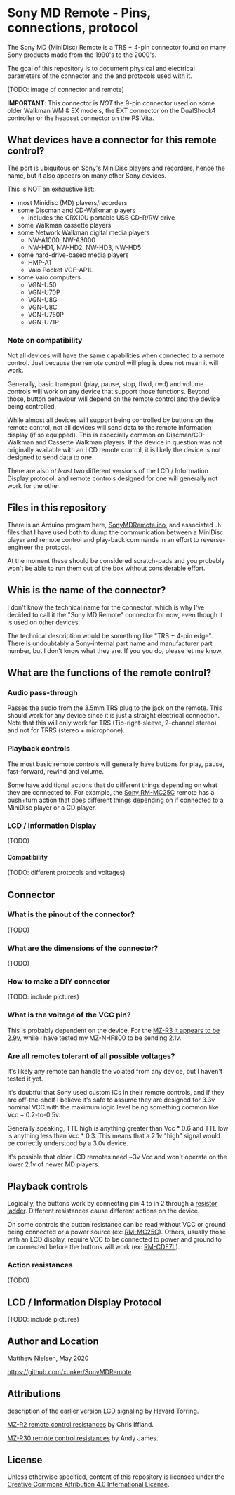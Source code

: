 # Sony MD Remote - Pins, connections, protocol

The Sony MD (MiniDisc) Remote is a TRS + 4-pin connector found on many Sony
products made from the 1990's to the 2000's.

The goal of this repository is to document physical and electrical
parameters of the connector and the and protocols used with it.

(TODO: image of connector and remote)

**IMPORTANT**: This connector is *NOT* the 9-pin connector used on some older
Walkman WM & EX models, the EXT connector on the DualShock4 controller or
the headset connector on the PS Vita.

## What devices have a connector for this remote control?

The port is ubiquitous on Sony's MiniDisc players and recorders, hence the name,
but it also appears on many other Sony devices.

This is NOT an exhaustive list:

* most Minidisc (MD) players/recorders
* some Discman and CD-Walkman players
  - includes the CRX10U portable USB CD-R/RW drive
* some Walkman cassette players
* some Network Walkman digital media players
  - NW-A1000, NW-A3000
  - NW-HD1, NW-HD2, NW-HD3, NW-HD5
* some hard-drive-based media players
  - HMP-A1
  - Vaio Pocket VGF-AP1L
* some Vaio computers
  - VGN-U50
  - VGN-U70P
  - VGN-U8G
  - VGN-U8C
  - VGN-U750P
  - VGN-U71P

### Note on compatibility

Not all devices will have the same capabilities when connected to a
remote control. Just because the remote control will plug is does not mean it
will work.

Generally, basic transport (play, pause, stop, ffwd, rwd) and volume controls
will work on any device that support those functions. Beyond those, button
behaviour will depend on the remote control and the device being controlled.

While almost all devices will support being controlled by buttons on the remote
control, not all devices will send data to the remote information display (if so
equipped). This is especially common on Discman/CD-Walkman and Cassette Walkman
players. If the device in question was not originally available with an LCD
remote control, it is likely the device is not designed to send data to one.

There are also *at least* two different versions of the LCD / Information
Display protocol, and remote controls designed for one will generally not work
for the other.

## Files in this repository

There is an Arduino program here, [SonyMDRemote.ino](SonyMDRemote.ino), and associated `.h` files
that I have used both to dump the communication between a MiniDisc player and
remote control and play-back commands in an effort to reverse-engineer the
protocol.

At the moment these should be considered scratch-pads and you probably won't
be able to run them out of the box without considerable effort.

## Whis is the name of the connector?

I don't know the technical name for the connector, which is why I've decided
to call it the "Sony MD Remote" connector for now, even though it is used on
other devices.

The technical description would be something like "TRS + 4-pin edge". There is
undoubtably a Sony-internal part name and manufacturer part number, but I don't
know what they are. If you you do, please let me know.

## What are the functions of the remote control?

### Audio pass-through

Passes the audio from the 3.5mm TRS plug to the jack on the remote. This should
work for any device since it is just a straight electrical connection. Note that
this will only work for TRS (Tip-right-sleeve, 2-channel stereo), and not for
TRRS (stereo + microphone).

### Playback controls

The most basic remote controls will generally have buttons for play, pause,
fast-forward, rewind and volume.

Some have additional actions that do different things depending on what they are
connected to. For example, the [Sony RM-MC25C](Sony+RM-MC25C+remote.md) remote
has a push+turn action that does different things depending on if connected to
a MiniDisc player or a CD player.

### LCD / Information Display

(TODO)

#### Compatibility

(TODO: different protocols and voltages)

## Connector

### What is the pinout of the connector?

(TODO)

### What are the dimensions of the connector?

(TODO)

### How to make a DIY connector

(TODO: include pictures)

### What is the voltage of the VCC pin?

This is probably dependent on the device. For the [MZ-R3 it appears to be 2.9v](https://web.archive.org/web/20090217092709/http://home.no.net/~htoerrin/md_if/md_spek.htm),
while I have tested my MZ-NHF800 to be sending 2.1v.

### Are all remotes tolerant of all possible voltages?

It's likely any remote can handle the volated from any device, but I haven't
tested it yet.

It's doubtful that Sony used custom ICs in their remote controls, and if they
are off-the-shelf I believe it's safe to assume they are designed for 3.3v
nominal VCC with the maximum logic level being something common like
Vcc + 0.2-to-0.5v.

Generally speaking, TTL high is anything greater than Vcc * 0.6 and TTL low is
anything less than Vcc * 0.3. This means that a 2.1v "high" signal would be
correctly understood by a 3.0v device.

It's possible that older LCD remotes need ~3v Vcc and won't operate on the
lower 2.1v of newer MD players.

## Playback controls

Logically, the buttons work by connecting pin 4 to in 2 through a [resistor ladder](https://en.wikipedia.org/wiki/Resistor_ladder).
Different resistances cause different actions on the device.

On some controls the button resistance can be read without VCC or ground being
connected or a power source (ex: [RM-MC25C](./Sony+RM-MC25C+remote.md)).
Others, usually those with an LCD display, require VCC to be connected to power
and ground to be connected before the buttons will work (ex: [RM-CDF7L](./Sony+RM-CDF7L+remote.md)).

###  Action resistances

(TODO)

## LCD / Information Display Protocol

(TODO: include pictures)

## Author and Location

Matthew Nielsen, May 2020

https://github.com/xunker/SonyMDRemote

## Attributions

[description of the earlier version LCD signaling](https://web.archive.org/web/20090217092709/http://home.no.net/~htoerrin/md_if/md_spek.htm) by Havard Torring.

[MZ-R2 remote control resistances](http://www.minidisc.org/r2_remote.html) by Chris Iffland.

[MZ-R30 remote control resistances](http://www.minidisc.org/r3_remote.html) by Andy James.

## License

Unless otherwise specified, content of this repository is licensed under the
[Creative Commons Attribution 4.0 International License](https://creativecommons.org/licenses/by/4.0/).

